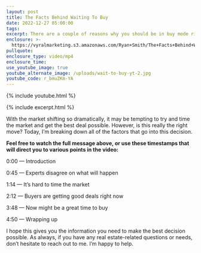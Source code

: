 ```yaml
---
layout: post
title: The Facts Behind Waiting To Buy
date: 2022-12-27 05:00:00
tags:
excerpt: There are a couple of reasons why you should be in buy mode right now.
enclosure: >-
  https://vyralmarketing.s3.amazonaws.com/Ryan+Smith/The+Facts+Behind+Waiting+To+Buy.mp4
pullquote:
enclosure_type: video/mp4
enclosure_time:
use_youtube_image: true
youtube_alternate_image: /uploads/wait-to-buy-yt-2.jpg
youtube_code: r_bmuZKm-YA
---
```

{% include youtube.html %}

{% include excerpt.html %}

With the market shifting so dramatically, it may be tempting to try and time the market and get the best deal possible. However, is this really the right move? Today, I’m breaking down all of the factors that go into this decision.

**Feel free to watch the full message above, or use these timestamps that will direct you to various points in the video:**

0:00 — Introduction

0:45 — Experts disagree on what will happen

1:14 — It’s hard to time the market

2:12 — Buyers are getting good deals right now

3:48 — Now might be a great time to buy

4:50 — Wrapping up

I hope this gives you the information you need to make the best decision possible. As always, if you have any real estate-related questions or needs, don’t hesitate to reach out to me. I’m happy to help.